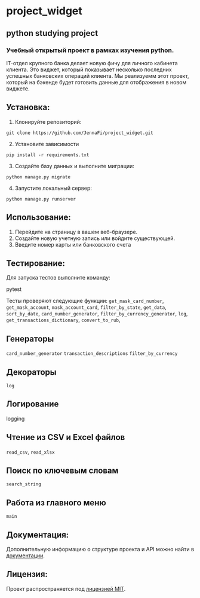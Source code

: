 # project_widget
## python studying project
### Учебный открытый проект в рамках изучения python.

IT-отдел крупного банка делает новую фичу для личного кабинета клиента. Это виджет, который показывает несколько последних успешных банковских операций клиента. Мы реализуемм этот проект, который на бэкенде будет готовить данные для отображения в новом виджете.

## Установка:

1. Клонируйте репозиторий:
```
git clone https://github.com/JennaFi/project_widget.git
```
2. Установите зависимости
```
pip install -r requirements.txt
```
3. Создайте базу данных и выполните миграции:
```
python manage.py migrate
```
4. Запустите локальный сервер:
```
python manage.py runserver
```
## Использование:

1. Перейдите на страницу в вашем веб-браузере.
2. Создайте новую учетную запись или войдите существующей.
3. Введите номер карты или банковского счета


## Тестирование:
  Для запуска тестов выполните команду:

 pytest

Тесты проверяют следующие функции: 
`get_mask_card_number`, 
`get_mask_account`,
`mask_account_card`, 
`filter_by_state`, 
`get_data`, 
`sort_by_date`,
`card_number_generator`,
`filter_by_currency_generator`,
`log`,
`get_transactions_dictionary`,
`convert_to_rub`,

## Генераторы
`card_number_generator`
`transaction_descriptions`
`filter_by_currency`

## Декораторы
`log`

## Логирование
logging

## Чтение из CSV и Excel файлов
`read_csv`,
`read_xlsx`
## Поиск по ключевым словам
`search_string`
## Работа из главного меню
`main`
## Документация:

Дополнительную информацию о структуре проекта и API можно найти в [документации](docs/README.md).

## Лицензия:

Проект распространяется под [лицензией MIT](LICENSE).


